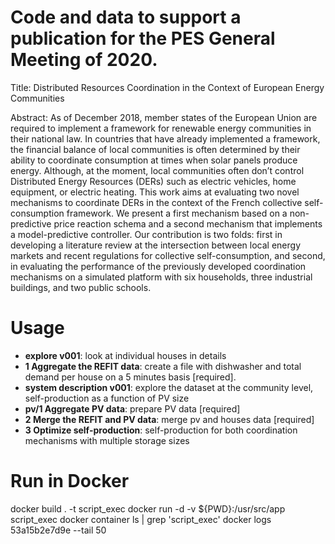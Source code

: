 # Code and data to support a publication for the PES General Meeting of 2020.
Title: Distributed Resources Coordination in the Context of European Energy Communities

Abstract: As of December 2018, member states of the European Union are required to implement a framework for renewable energy communities in their national law. In countries that have already implemented a framework, the financial balance of local communities is often determined by their ability to coordinate consumption at times when solar panels produce energy. Although, at the moment, local communities often don’t control Distributed Energy Resources (DERs) such as electric vehicles, home equipment, or electric heating. This work aims at evaluating two novel mechanisms to coordinate DERs in the context of the French collective self-consumption framework. We present a first mechanism based on a non-predictive price reaction schema and a second mechanism that implements a model-predictive controller. Our contribution is two folds: first in developing a literature review at the intersection between local energy markets and recent regulations for collective self-consumption, and second, in evaluating the performance of the previously developed coordination mechanisms on a simulated platform with six households, three industrial buildings, and two public schools.

# Usage
- **explore v001**: look at individual houses in details
- **1 Aggregate the REFIT data**: create a file with dishwasher and total demand per house on a 5 minutes basis [required].
- **system description v001**: explore the dataset at the community level, self-production as a function of PV size
- **pv/1 Aggregate PV data**: prepare PV data [required]
- **2 Merge the REFIT and PV data**: merge pv and houses data [required]
- **3 Optimize self-production**: self-production for both coordination mechanisms with multiple storage sizes

# Run in Docker
docker build . -t script_exec
docker run -d -v ${PWD}:/usr/src/app script_exec
docker container ls | grep 'script_exec'
docker logs 53a15b2e7d9e --tail 50
